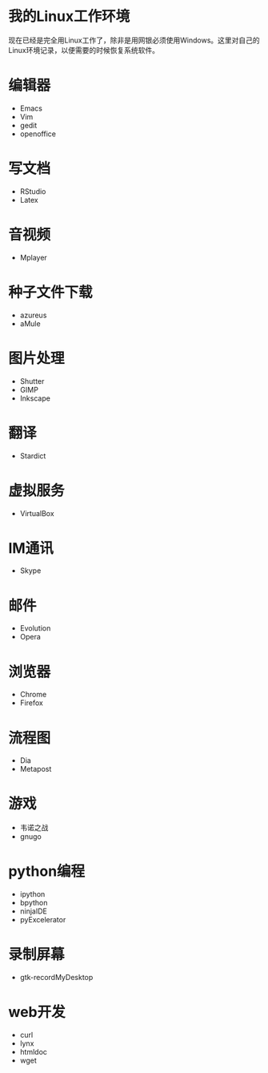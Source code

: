 我的Linux工作环境
==================


现在已经是完全用Linux工作了，除非是用网银必须使用Windows。这里对自己的Linux环境记录，以便需要的时候恢复系统软件。



编辑器
=======

* Emacs
* Vim
* gedit
* openoffice


写文档
=======
* RStudio
* Latex


音视频
======

* Mplayer
 

种子文件下载
============

* azureus
* aMule



图片处理
========

* Shutter
* GIMP
* Inkscape


翻译
======
* Stardict
 


虚拟服务
=========

* VirtualBox
 

IM通讯
========
* Skype
 

邮件
=====

* Evolution
* Opera


浏览器
=======

* Chrome
* Firefox


流程图
=======

* Dia
* Metapost
 

游戏
======

* 韦诺之战
* gnugo


python编程
===========

* ipython
* bpython
* ninjaIDE
* pyExcelerator


录制屏幕
=========

*  gtk-recordMyDesktop


web开发
========

* curl
* lynx
* htmldoc
* wget
